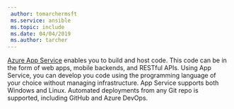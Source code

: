 ```yaml
---
 author: tomarchermsft
 ms.service: ansible
 ms.topic: include
 ms.date: 04/04/2019
 ms.author: tarcher
---
```


[Azure App Service](/azure/app-service/overview) enables you to build and host code. This code can be in the form of web apps, mobile backends, and RESTful APIs. Using App Service, you can develop you code using the programming language of your choice without managing infrastructure. App Service supports both Windows and Linux. Automated deployments from any Git repo is supported, including GitHub and Azure DevOps.